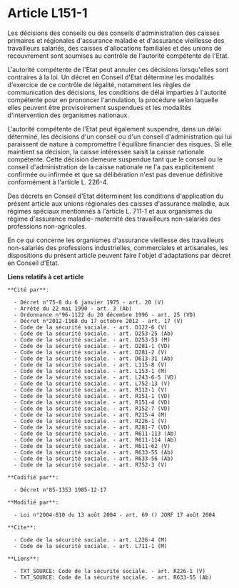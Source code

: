# Article L151-1

Les décisions des conseils ou des conseils d'administration des caisses primaires et régionales d'assurance maladie et
d'assurance vieillesse des travailleurs salariés, des caisses d'allocations familiales et des unions de recouvrement sont
soumises au contrôle de l'autorité compétente de l'Etat. 

L'autorité compétente de l'Etat peut annuler ces décisions lorsqu'elles sont contraires à la loi. Un décret en Conseil d'Etat
détermine les modalités d'exercice de ce contrôle de légalité, notamment les règles de communication des décisions, les
conditions de délai imparties à l'autorité compétente pour en prononcer l'annulation, la procédure selon laquelle elles
peuvent être provisoirement suspendues et les modalités d'intervention des organismes nationaux. 

L'autorité compétente de l'Etat peut également suspendre, dans un délai déterminé, les décisions d'un conseil ou d'un conseil
d'administration qui lui paraissent de nature à compromettre l'équilibre financier des risques. Si elle maintient sa
décision, la caisse intéressée saisit la caisse nationale compétente. Cette décision demeure suspendue tant que le conseil ou
le conseil d'administration de la caisse nationale ne l'a pas explicitement confirmée ou infirmée et que sa délibération
n'est pas devenue définitive conformément à l'article L. 226-4. 

Des décrets en Conseil d'Etat déterminent les conditions d'application du présent article aux unions régionales des caisses
d'assurance maladie, aux régimes spéciaux mentionnés à l'article L. 711-1 et aux organismes du régime d'assurance maladie-
maternité des travailleurs non-salariés des professions non-agricoles. 

En ce qui concerne les organismes d'assurance vieillesse des travailleurs non-salariés des professions industrielles,
commerciales et artisanales, les dispositions du présent article peuvent faire l'objet d'adaptations par décret en Conseil
d'Etat.

**Liens relatifs à cet article**

	**Cité par**:

	  - Décret n°75-8 du 6 janvier 1975 - art. 20 (V)
	  - Arrêté du 22 mai 1990 - art. 3 (Ab)
	  - Ordonnance n°96-1122 du 20 décembre 1996 - art. 25 (VD)
	  - Décret n°2012-1168 du 17 octobre 2012 - art. 17 (V)
	  - Code de la sécurité sociale. - art. D122-6 (V)
	  - Code de la sécurité sociale. - art. D253-25 (Ab)
	  - Code de la sécurité sociale. - art. D253-53 (M)
	  - Code de la sécurité sociale. - art. D281-1 (VD)
	  - Code de la sécurité sociale. - art. D281-2 (V)
	  - Code de la sécurité sociale. - art. D613-31 (Ab)
	  - Code de la sécurité sociale. - art. L115-8 (V)
	  - Code de la sécurité sociale. - art. L153-1 (M)
	  - Code de la sécurité sociale. - art. L243-6-5 (VD)
	  - Code de la sécurité sociale. - art. L752-13 (V)
	  - Code de la sécurité sociale. - art. R112-1 (V)
	  - Code de la sécurité sociale. - art. R151-1 (VD)
	  - Code de la sécurité sociale. - art. R151-4 (VD)
	  - Code de la sécurité sociale. - art. R152-7 (VD)
	  - Code de la sécurité sociale. - art. R215-4 (M)
	  - Code de la sécurité sociale. - art. R226-1 (V)
	  - Code de la sécurité sociale. - art. R281-7 (VD)
	  - Code de la sécurité sociale. - art. R611-113 (Ab)
	  - Code de la sécurité sociale. - art. R611-114 (Ab)
	  - Code de la sécurité sociale. - art. R611-62 (V)
	  - Code de la sécurité sociale. - art. R633-55 (Ab)
	  - Code de la sécurité sociale. - art. R633-56 (Ab)
	  - Code de la sécurité sociale. - art. R752-3 (V)

	**Codifié par**:

	  - Décret n°85-1353 1985-12-17

	**Modifié par**:

	  - Loi n°2004-810 du 13 août 2004 - art. 69 () JORF 17 août 2004

	**Cite**:

	  - Code de la sécurité sociale. - art. L226-4 (M)
	  - Code de la sécurité sociale. - art. L711-1 (M)

	**Liens**:

	  - TXT_SOURCE: Code de la sécurité sociale. - art. R226-1 (V)
	  - TXT_SOURCE: Code de la sécurité sociale. - art. R633-55 (Ab)
